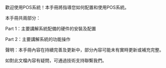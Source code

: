 歡迎使用POS系統！本手冊將指導您如何配置和使用POS系統。

<p>本手冊共兩部分：</p>
<p>Part 1：主要講解系統配備的硬件的安裝及配置</p>
<p>Part 2：主要講解系統的功能操作</p>

<p>聲明：本手冊內容在持續完善及更新中，部分內容可能未有實時更新或補充完整。</p>
<p>如對此文檔內容有疑問，可通過技術支持聯繫我們。</p>
